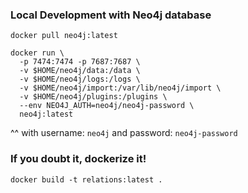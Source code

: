 ### Local Development with Neo4j database

```
docker pull neo4j:latest

docker run \
  -p 7474:7474 -p 7687:7687 \
  -v $HOME/neo4j/data:/data \
  -v $HOME/neo4j/logs:/logs \
  -v $HOME/neo4j/import:/var/lib/neo4j/import \
  -v $HOME/neo4j/plugins:/plugins \
  --env NEO4J_AUTH=neo4j/neo4j-password \
  neo4j:latest
```

^^ with username: `neo4j` and password: `neo4j-password`

### If you doubt it, dockerize it!

```
docker build -t relations:latest . 
```
